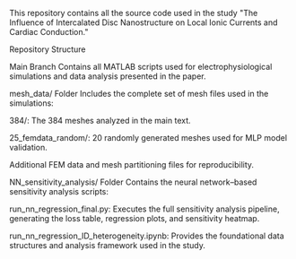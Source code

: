 This repository contains all the source code used in the study "The Influence of Intercalated Disc Nanostructure on Local Ionic Currents and Cardiac Conduction."

Repository Structure

Main Branch
Contains all MATLAB scripts used for electrophysiological simulations and data analysis presented in the paper.

mesh_data/ Folder
Includes the complete set of mesh files used in the simulations:

384/: The 384 meshes analyzed in the main text.

25_femdata_random/: 20 randomly generated meshes used for MLP model validation.

Additional FEM data and mesh partitioning files for reproducibility.

NN_sensitivity_analysis/ Folder
Contains the neural network–based sensitivity analysis scripts:

run_nn_regression_final.py: Executes the full sensitivity analysis pipeline, generating the loss table, regression plots, and sensitivity heatmap.

run_nn_regression_ID_heterogeneity.ipynb: Provides the foundational data structures and analysis framework used in the study.
